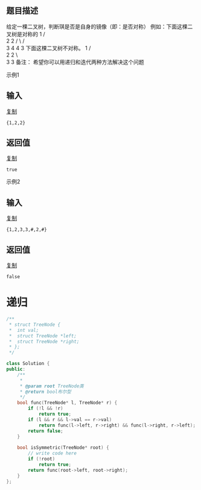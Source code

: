 ## 题目描述

给定一棵二叉树，判断琪是否是自身的镜像（即：是否对称）
例如：下面这棵二叉树是对称的
   1
  / \
 2  2
 / \  / \
3 4 4 3
下面这棵二叉树不对称。
  1
  / \
 2  2
  \  \
  3  3
备注：
希望你可以用递归和迭代两种方法解决这个问题

示例1

## 输入

[复制](javascript:void(0);)

```
{1,2,2}
```

## 返回值

[复制](javascript:void(0);)

```
true
```

示例2

## 输入

[复制](javascript:void(0);)

```
{1,2,3,3,#,2,#}
```

## 返回值

[复制](javascript:void(0);)

```
false
```





# 递归

```c++
/**
 * struct TreeNode {
 *	int val;
 *	struct TreeNode *left;
 *	struct TreeNode *right;
 * };
 */

class Solution {
public:
    /**
     * 
     * @param root TreeNode类 
     * @return bool布尔型
     */
    bool func(TreeNode* l, TreeNode* r) {
        if (!l && !r)
            return true;
        if (l && r && l->val == r->val)
            return func(l->left, r->right) && func(l->right, r->left);
        return false;
    }
    
    bool isSymmetric(TreeNode* root) {
        // write code here
        if (!root)
            return true;
        return func(root->left, root->right);
    }
};
```

